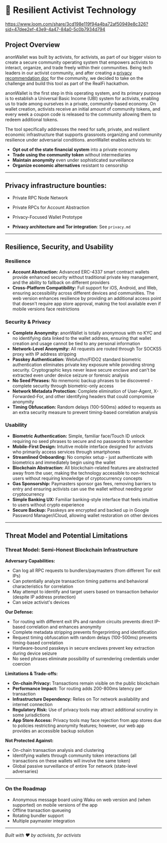 # 🥷 Resilient Activist Technology

https://www.loom.com/share/3cd198e119f94a4ba72af50949e8c326?sid=47dee2ef-43e9-4a47-84a0-5c0b7934d794

## Project Overview
 anonWallet was built by activists, for activists, as part of our bigger vision to create a secure community operating system that empowers activists to interact, organize, and trade freely within their communities. Being tech leaders in our activist community, and after creating a [privacy recommendation doc](https://docs.google.com/document/d/1cEIUkHSyYWG0B9wKeQRk2IgXKWflW0QkZzoSkHvndzw) for the community, we decided to take on the challenge and build this tool as part of the RealFi hackathon.

  anonWallet is the first step in this operating system, and its primary purpose is to establish a Universal Basic Income (UBI) system for activists, enabling us to trade among ourselves in a private, community-based economy. On wallet creation, activists receive an initial amount of community tokens, and every week a coupon code is released to the community allowing them to redeem additional tokens.

  The tool specifically addresses the need for safe, private, and resilient economic infrastructure that supports grassroots organizing and community resilience under adversarial conditions. anonWallet enables activists to:
   - **Opt out of the state financial system** into a private economy
   - **Trade using the community token** without intermediaries
   - **Maintain anonymity** even under sophisticated surveillance
   - **Organize economic alternatives** resistant to censorship

---

## Privacy infrastructure bounties:

- Private RPC Node Network
- Private RPCs for Account Abstraction
- Privacy-Focused Wallet Prototype

- **Privacy architecture and Tor integration**: See `privacy.md`

---

## Resilience, Security, and Usability

### Resilience

- **Account Abstraction:** Advanced ERC-4337 smart contract wallets provide enhanced security without traditional private key management, and the ability to fallback on different providers
- **Cross-Platform Compatibility:** Full support for iOS, Android, and Web, ensuring accessibility across different devices and communities. The web version enhances resilience by providing an additional access point that doesn't require app store approval, making the tool available even if mobile versions face restrictions

### Security & Privacy

- **Complete Anonymity:** anonWallet is totally anonymous with no KYC and no identifying data linked to the wallet address, ensuring that wallet creation and usage cannot be tied to any personal information
- **Network-Level Anonymity:** All requests are routed through Tor SOCKS5 proxy with IP address stripping
- **Passkey Authentication:** WebAuthn/FIDO2 standard biometric authentication eliminates private key exposure while providing strong security. Cryptographic keys never leave secure enclave and can't be extracted even under device seizure or forensic analysis
- **No Seed Phrases:** No mnemonic backup phrases to be discovered - complete security through biometric-only access
- **Network Metadata Protection:** Complete elimination of User-Agent, X-Forwarded-For, and other identifying headers that could compromise anonymity
- **Timing Obfuscation:** Random delays (100-500ms) added to requests as an extra security measure to prevent timing-based correlation analysis

### Usability

- **Biometric Authentication:** Simple, familiar face/Touch ID unlock requiring no seed phrases to secure and no passwords to remember
- **Mobile-First Design:** Intuitive mobile interface designed for activists who primarily access services through smartphones
- **Streamlined Onboarding:** No complex setup - just authenticate with biometrics and immediately begin using the wallet
- **Blockchain Abstraction:** All blockchain-related features are abstracted away from the user, making the technology accessible to non-technical users without requiring knowledge of cryptocurrency concepts
- **Gas Sponsorship:** Paymasters sponsor gas fees, removing barriers to entry and ensuring activists can use the wallet without needing prior cryptocurrency
- **Simple Banking UX:** Familiar banking-style interface that feels intuitive to users without crypto experience
- **Secure Backup:** Passkeys are encrypted and backed up in Google Password Manager/iCloud, allowing wallet restoration on other devices

---

## Threat Model and Potential Limitations

### Threat Model: Semi-Honest Blockchain Infrastructure

**Adversary Capabilities:**
- Can log all RPC requests to bundlers/paymasters (from different Tor exit IPs)
- Can potentially analyze transaction timing patterns and behavioral characteristics for correlation
- May attempt to identify and target users based on transaction behavior (despite IP address protection)
- Can seize activist's devices

**Our Defense:**
- Tor routing with different exit IPs and random circuits prevents direct IP-based correlation and enhances anonymity
- Complete metadata stripping prevents fingerprinting and identification
- Request timing obfuscation with random delays (100-500ms) prevents timing-based correlation
- Hardware-bound passkeys in secure enclaves prevent key extraction during device seizure
- No seed phrases eliminate possibility of surrendering credentials under coercion

**Limitations & Trade-offs:**

- **On-chain Privacy:** Transactions remain visible on the public blockchain
- **Performance Impact:** Tor routing adds 200-800ms latency per transaction
- **Infrastructure Dependency:** Relies on Tor network availability and internet connection
- **Regulatory Risk:** Use of privacy tools may attract additional scrutiny in some jurisdictions
- **App Store Access:** Privacy tools may face rejection from app stores due to policies restricting anonymity features; however, our web app provides an accessible backup solution

**Not Protected Against:**

- On-chain transaction analysis and clustering
- Identifying wallets through community token interactions (all transactions on these wallets will involve the same token)
- Global passive surveillance of entire Tor network (state-level adversaries)

---

### On the Roadmap

- Anonymous message board using Waku on web version and (when supported) on mobile versions of the app
- Offline transaction queueing
- Rotating bundler support
- Multiple paymaster integration

---

*Built with ❤️ by activists, for activists*
